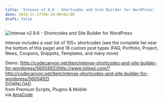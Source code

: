 ```yaml
---
title: 'Intense v2.9.6 - Shortcodes and Site Builder for WordPress'
date: 2019-11-17T06:19:00+01:00
draft: false
---
```


![Intense v2.9.6 - Shortcodes and Site Builder for WordPress](http://www.codelist.cc/uploads/posts/2018-08/1534062185_intense-shortcodes.png "Intense v2.9.6 - Shortcodes and Site Builder for WordPress")  
  
Intense includes a vast list of 105+ shortcodes (see the complete list near the bottom of this page) and 18 custom post types (FAQ, Portfolio, Project, News, Coupons, Snippets, Templates, and many more)  
  
Demo: [http://codecanyon.net/item/intense-shortcodes-and-site-builder-for-wordpress/5600492](http://www.lolinez.com/?http://codecanyon.net/item/intense-shortcodes-and-site-builder-for-wordpress/5600492)  
DOWNLOAD  
from Premium Scripts, Plugins & Mobile  
via [AmaCode](https://amazcode.ooo)